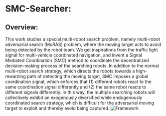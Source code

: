 # SMC-Searcher:

## Overview:
This work studies a special multi-robot search problem, namely multi-robot adversarial search (MuRAS) problem, where the moving target acts to avoid being detected by the robot team. We get inspirations from the traffic light signal for multi-vehicle coordinated navigation, and invent a Signal Mediated Coordination (SMC) method to coordinate the decentralized decision-making process of the searching robots. In addition to the normal multi-robot search strategy, which directs the robots towards a high-rewarding path of detecting the moving target, SMC imposes a global coordination signal, which enforces that (1) different robots react to the same coordination signal differently and (2) the same robot reacts to different signals differently. In this way, the multiple searching robots will collectively exhibit an exogenously diversified while endogenously coordinated search strategy, which is difficult for the adversarial moving target to exploit and thereby avoid being captured.
![Framework](https://github.com/user-attachments/assets/c5ad5d4d-35e0-4a14-a714-00cb8cf45b96)
